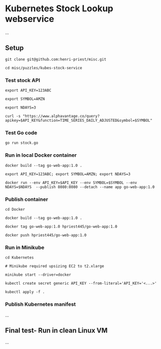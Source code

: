 # Kubernetes Stock Lookup webservice

...

## Setup

```git clone git@github.com:henri-priest/misc.git```

```cd misc/puzzles/kubes-stock-service```

### Test stock API

```export API_KEY=123ABC```

```export SYMBOL=AMZN```

```export NDAYS=3```

```curl -s "https://www.alphavantage.co/query?apikey=$API_KEY&function=TIME_SERIES_DAILY_ADJUSTED&symbol=$SYMBOL"```

### Test Go code

```go run stock.go```

### Run in local Docker container

```docker build --tag go-web-app:1.0 .```

```export API_KEY=123ABC; export SYMBOL=AMZN; export NDAYS=3```

```docker run --env API_KEY=$API_KEY --env SYMBOL=$SYMBOL --env NDAYS=$NDAYS  --publish 8080:8080 --detach --name app go-web-app:1.0```

### Publish container

```cd Docker```

```docker build --tag go-web-app:1.0 .```

```docker tag go-web-app:1.0 hpriest445/go-web-app:1.0```

```docker push hpriest445/go-web-app:1.0```

### Run in Minikube

```cd Kubernetes```

```# Minikube required upsizing EC2 to t2.xlarge```

```minikube start --driver=docker ```

```kubectl create secret generic API_KEY --from-literal='API_KEY='<...>'```

```kubectl apply -f .```

### Publish Kubernetes manifest

...

## Final test- Run in clean Linux VM

...
